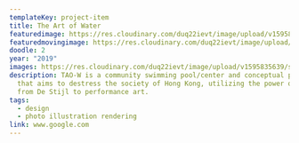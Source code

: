 ```yaml
---
templateKey: project-item
title: The Art of Water
featuredimage: https://res.cloudinary.com/duq22ievt/image/upload/v1595835641/sophiestudio/night_taow_m33gh5.jpg
featuredmovingimage: https://res.cloudinary.com/duq22ievt/image/upload/v1595835641/sophiestudio/night_taow_m33gh5.jpg
doodle: 2
year: "2019"
images: https://res.cloudinary.com/duq22ievt/image/upload/v1595835639/sophiestudio/sectional_per_yvujd0.jpg
description: TAO-W is a community swimming pool/center and conceptual project
  that aims to destress the society of Hong Kong, utilizing the power of art -
  from De Stijl to performance art.
tags:
  - design
  - photo illustration rendering
link: www.google.com
---
```

